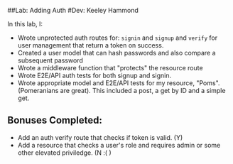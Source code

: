 ##Lab: Adding Auth
#Dev: Keeley Hammond

In this lab, I:

* Wrote unprotected auth routes for: `signin` and `signup` and `verify` for user management that return a token on success.
* Created a user model that can hash passwords and also compare a subsequent password
* Wrote a middleware function that "protects" the resource route
* Wrote E2E/API auth tests for both signup and signin.
* Wrote appropriate model and E2E/API tests for my resource, "Poms". (Pomeranians are great). This included a post, a get by ID and a simple get.


## Bonuses Completed:

* Add an auth verify route that checks if token is valid. (Y)
* Add a resource that checks a user's role and requires admin or some other elevated priviledge. (N :( )